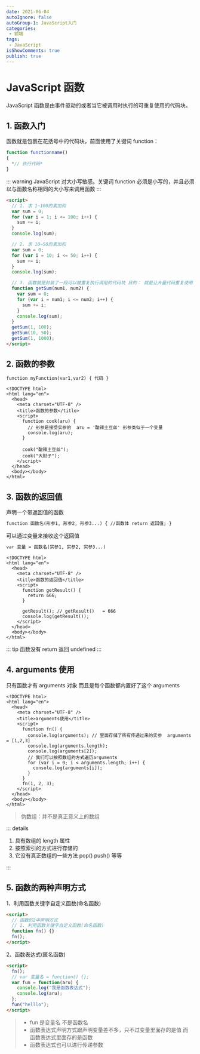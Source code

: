 ```yaml
---
date: 2021-06-04
autoIgnore: false
autoGroup-1: JavaScript入门
categories:
 - 前端
tags:
 - JavaScript 
isShowComments: true
publish: true
---
```


# JavaScript 函数

JavaScript 函数是由事件驱动的或者当它被调用时执行的可重复使用的代码块。

## 1. 函数入门

函数就是包裹在花括号中的代码块，前面使用了关键词 function：

```javascript
function functionname()
{
  *// 执行代码*
}
```

::: warning
JavaScript 对大小写敏感。关键词 function 必须是小写的，并且必须以与函数名称相同的大小写来调用函数
:::

```html
<script>
  // 1. 求 1~100的累加和
  var sum = 0;
  for (var i = 1; i <= 100; i++) {
    sum += i;
  }
  console.log(sum);

  // 2. 求 10~50的累加和
  var sum = 0;
  for (var i = 10; i <= 50; i++) {
    sum += i;
  }
  console.log(sum);

  // 3. 函数就是封装了一段可以被重复执行调用的代码块 目的： 就是让大量代码重复使用
  function getSum(num1, num2) {
    var sum = 0;
    for (var i = num1; i <= num2; i++) {
      sum += i;
    }
    console.log(sum);
  }
  getSum(1, 100);
  getSum(10, 50);
  getSum(1, 1000);
</script>
```

## 2. 函数的参数

```html
function myFunction(var1,var2) { 代码 }
```

```html{6-13}
<!DOCTYPE html>
<html lang="en">
  <head>
    <meta charset="UTF-8" />
    <title>函数的参数</title>
    <script>
      function cook(aru) {
        // 形参是接受实参的  aru = '酸辣土豆丝' 形参类似于一个变量
        console.log(aru);
      }

      cook("酸辣土豆丝");
      cook("大肘子");
    </script>
  </head>
  <body></body>
</html>
```

## 3. 函数的返回值

声明一个带返回值的函数

```html
function 函数名(形参1, 形参2, 形参3...) { //函数体 return 返回值; }
```

可以通过变量来接收这个返回值

```html
var 变量 = 函数名(实参1, 实参2, 实参3...)
```

```html{6-13}
<!DOCTYPE html>
<html lang="en">
  <head>
    <meta charset="UTF-8" />
    <title>函数的返回值</title>
    <script>
      function getResult() {
        return 666;
      }

      getResult(); // getResult()   = 666
      console.log(getResult());
    </script>
  </head>
  <body></body>
</html>
```

::: tip
函数没有 return 返回 undefined
:::

## 4. arguments 使用

只有函数才有 arguments 对象 而且是每个函数都内置好了这个 arguments

```html{6-17}
<!DOCTYPE html>
<html lang="en">
  <head>
    <meta charset="UTF-8" />
    <title>arguments使用</title>
    <script>
      function fn() {
        console.log(arguments); // 里面存储了所有传递过来的实参  arguments = [1,2,3]
        console.log(arguments.length);
        console.log(arguments[2]);
        // 我们可以按照数组的方式遍历arguments
        for (var i = 0; i < arguments.length; i++) {
          console.log(arguments[i]);
        }
      }
      fn(1, 2, 3);
    </script>
  </head>
  <body></body>
</html>
```

> 伪数组：并不是真正意义上的数组

::: details

1. 具有数组的 length 属性
2. 按照索引的方式进行存储的
3. 它没有真正数组的一些方法 pop() push() 等等

:::

## 5. 函数的两种声明方式

1、利用函数关键字自定义函数(命名函数)

```html
<script>
  // 函数的2中声明方式
  // 1. 利用函数关键字自定义函数(命名函数)
  function fn() {}
  fn();
</script>
```

2、函数表达式(匿名函数)

```html
<script>
  fn();
  // var 变量名 = function() {};
  var fun = function(aru) {
    console.log("我是函数表达式");
    console.log(aru);
  };
  fun("helllo");
</script>
```

> - fun 是变量名 不是函数名
> - 函数表达式声明方式跟声明变量差不多，只不过变量里面存的是值 而 函数表达式里面存的是函数
> - 函数表达式也可以进行传递参数

